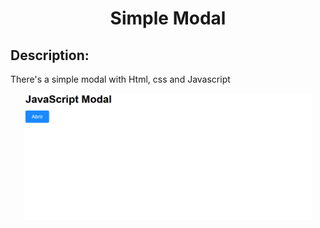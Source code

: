 <h1 align="center">Simple Modal</h1>

<h2>Description:</h2>

<p>There's a simple modal with Html, css and Javascript</p>

<p align="center">
  <img width="460" heigth="300" src="src/assets/to_readme/simpleModal.gif">
</p>